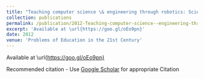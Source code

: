 ```yaml
---
title: "Teaching computer science \& engineering through robotics: Science \& art form"
collection: publications
permalink: /publication/2012-Teaching-computer-science--engineering-through-robotics-Science--art-form
excerpt: 'Available at \url{https://goo.gl/oEo9pn}'
date: 2012
venue: 'Problems of Education in the 21st Century'
---
```

Available at \url{https://goo.gl/oEo9pn}

Recommended citation - Use [Google Scholar](https://scholar.google.com/scholar?q=Teaching+computer+science+\&amp;+engineering+through+robotics:+Science+\&amp;+art+form) for appropriate Citation 